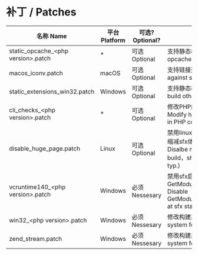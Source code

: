 
# 补丁 / Patches

名称 Name | 平台 Platform | 可选? Optional? | 用途 Usage
--- | --- | --- | ---
static_opcache_\<php version\>.patch | * | 可选 Optional | 支持静态构建opcache Support build opcache statically
macos_iconv.patch | macOS | 可选 Optional | 支持链接到系统的iconv Support link against system iconv
static_extensions_win32.patch | Windows | 可选 Optional | 支持静态构建Windows其他扩展 Support build other extensions for windows
cli_checks_\<php version\>.patch | * | 可选 Optional | 修改PHP内核中硬编码的SAPI检查 Modify hardcoden SAPI name checks in PHP core
disable_huge_page.patch | Linux | 可选 Optional | 禁用linux构建的max-page-size选项，缩减sfx体积（典型的， 10M+ -> 5M） Disalbe max-page-size for linux build，shrink sfx size (10M+ -> 5M typ.)
vcruntime140_\<php version\>.patch | Windows | 必须 Nessesary | 禁用sfx启动时GetModuleHandle(vcruntime140(d).dll) Disable GetModuleHandle(vcruntime140(d).dll) at sfx start
win32_\<php version\>.patch | Windows | 必须 Nessesary | 修改构建系统以静态构建 Modify build system for build sfx file
zend_stream.patch | Windows | 必须 Nessesary | 修改构建系统以静态构建 Modify build system for build sfx file
